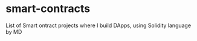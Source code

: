 # smart-contracts
List of Smart ontract projects where I build DApps, using Solidity language
by MD
